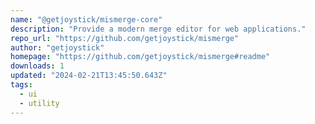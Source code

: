 ```yaml
---
name: "@getjoystick/mismerge-core"
description: "Provide a modern merge editor for web applications."
repo_url: "https://github.com/getjoystick/mismerge"
author: "getjoystick"
homepage: "https://github.com/getjoystick/mismerge#readme"
downloads: 1
updated: "2024-02-21T13:45:50.643Z"
tags: 
  - ui
  - utility
---
```

